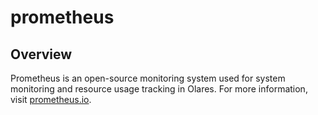 # prometheus

## Overview

Prometheus is an open-source monitoring system used for system monitoring and resource usage tracking in Olares. For more information, visit [prometheus.io](https://prometheus.io/).